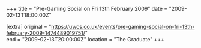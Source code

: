 +++
title = "Pre-Gaming Social on Fri 13th February 2009"
date = "2009-02-13T18:00:00Z"

[extra]
original = "https://uwcs.co.uk/events/pre-gaming-social-on-fri-13th-february-2009-1474489019751/"    
end = "2009-02-13T20:00:00Z"
location = "The Graduate"
+++



